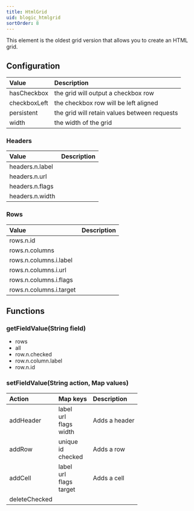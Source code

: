 ```yaml
---
title: HtmlGrid
uid: blogic_htmlgrid
sortOrder: 8
---
```


This element is the oldest grid version that allows you to create an HTML grid.

## Configuration

| Value         | Description                                  |
|:--------------|:---------------------------------------------|
|  hasCheckbox  | the grid will output a checkbox row          |
|  checkboxLeft | the checkbox row will be left aligned        |
|  persistent   | the grid will retain values between requests |
|  width        | the width of the grid                        |

### Headers

| Value           | Description |
|:----------------|:------------|
| headers.n.label |             |
| headers.n.url   |             |
| headers.n.flags |             |
| headers.n.width |             |

### Rows

| Value                   | Description |
|:------------------------|:------------|
| rows.n.id               |             |
| rows.n.columns          |             |
| rows.n.columns.i.label  |             |
| rows.n.columns.i.url    |             |
| rows.n.columns.i.flags  |             |
| rows.n.columns.i.target |             |

## Functions

### getFieldValue(String field)

* rows
* all
* row.n.checked
* row.n.column.label
* row.n.id

### setFieldValue(String action, Map values)

| Action        | Map keys                           | Description   |
|:--------------|:-----------------------------------|:--------------|
| addHeader     | label<br/>url<br/>flags<br/>width  | Adds a header |
| addRow        | unique<br/>id<br/>checked          | Adds a row    |
| addCell       | label<br/>url<br/>flags<br/>target | Adds a cell   |
| deleteChecked |                                    |               |
